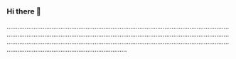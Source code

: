 ### Hi there 👋

.......................................................................................................................................................................................................................................................................................................................................................................................................................................................